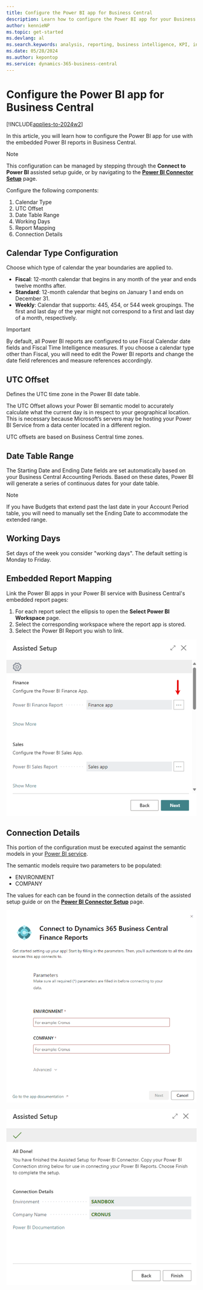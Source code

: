 ```yaml
---
title: Configure the Power BI app for Business Central
description: Learn how to configure the Power BI app for your Business Central environment.
author: kennieNP
ms.topic: get-started
ms.devlang: al
ms.search.keywords: analysis, reporting, business intelligence, KPI, installation, administration
ms.date: 05/28/2024
ms.author: kepontop
ms.service: dynamics-365-business-central
---
```


<!-- TODO: 
Replace
Power BI
with 
[!INCLUDE [powerbi-name](includes/powerbi-name.md)]

Replace
Power BI PRO
with 
[!INCLUDE [powerbi-pro](includes/powerbi-pro-license-name.md)]

Replace
Business Central
with 
[!INCLUDE [prod_short](includes/prod_short.md)] 

--->

# Configure the Power BI app for Business Central

[!INCLUDE[applies-to-2024w2](includes/applies-to-2024w2.md)]

In this article, you will learn how to configure the Power BI app for use with the embedded Power BI reports in Business Central. 

> [!NOTE]
> This configuration can be managed by stepping through the **Connect to Power BI** assisted setup guide, or by navigating to the **[Power BI Connector Setup](https://businesscentral.dynamics.com?page=36951)** page.

<!-- TODO: replace with 
[!INCLUDE [preview](includes/preview.md)] 
-->
Configure the following components:
1. Calendar Type 
1. UTC Offset
1. Date Table Range
1. Working Days
1. Report Mapping
1. Connection Details

## Calendar Type Configuration
Choose which type of calendar the year boundaries are applied to. 
- **Fiscal**: 12-month calendar that begins in any month of the year and ends twelve months after.
- **Standard**: 12-month calendar that begins on January 1 and ends on December 31.
- **Weekly**: Calendar that supports: 445, 454, or 544 week groupings. The first and last day of the year might not correspond to a first and last day of a month, respectively.

> [!IMPORTANT]
> By default, all Power BI reports are configured to use Fiscal Calendar date fields and Fiscal Time Intelligence measures. If you choose a calendar type other than Fiscal, you will need to edit the Power BI reports and change the date field references and measure references accordingly. 

## UTC Offset
Defines the UTC time zone in the Power BI date table.

The UTC Offset allows your Power BI semantic model to accurately calculate what the current day is in respect to your geographical location. This is necessary because Microsoft’s servers may be hosting your Power BI Service from a data center located in a different region.

UTC offsets are based on Business Central time zones.

## Date Table Range
The Starting Date and Ending Date fields are set automatically based on your Business Central Accounting Periods. Based on these dates, Power BI will generate a series of continuous dates for your date table. 
> [!NOTE]
> If you have Budgets that extend past the last date in your Account Period table, you will need to manually set the Ending Date to accommodate the extended range.

## Working Days
Set days of the week you consider "working days". The default setting is Monday to Friday.

## Embedded Report Mapping
Link the Power BI apps in your Power BI service with Business Central's embedded report pages:

1. For each report select the ellipsis to open the **Select Power BI Workspace** page.
1. Select the corresponding workspace where the report app is stored.
1. Select the Power BI Report you wish to link.

![alt text](image-4.png)

## Connection Details
This portion of the configuration must be executed against the semantic models in your [Power BI service](https://app.powerbi.com). 

The semantic models require two parameters to be populated:
- ENVIRONMENT
- COMPANY

The values for each can be found in the connection details of the assisted setup guide or on the **[Power BI Connector Setup](https://businesscentral.dynamics.com?page=36951)** page.

![alt text](image-2.png)

![alt text](image-3.png)
